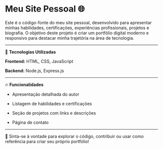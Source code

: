 # Meu Site Pessoal 🌐

Este é o código-fonte do meu site pessoal, desenvolvido para apresentar minhas habilidades, certificações, experiências profissionais, projetos e biografia. O objetivo deste projeto é criar um portfólio digital moderno e responsivo para destacar minha trajetória na área de tecnologia.

***
🚀 **Tecnologias Utilizadas**

**Frontend:** HTML, CSS, JavaScript

**Backend:** Node.js, Express.js

***
🔥 **Funcionalidades**

* Apresentação detalhada do autor

* Listagem de habilidades e certificações

* Seção de projetos com links e descrições

* Página de contato
  
***
📌 Sinta-se à vontade para explorar o código, contribuir ou usar como referência para criar seu próprio portfólio!
